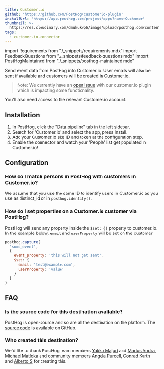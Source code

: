 ```yaml
---
title: Customer.io
github: 'https://github.com/PostHog/customerio-plugin'
installUrl: 'https://app.posthog.com/project/apps?name=Customer'
thumbnail: >-
  https://res.cloudinary.com/dmukukwp6/image/upload/posthog.com/contents/cdp/thumbnails/customerio-connector.png
tags:
  - customer.io-connector
---
```


import Requirements from "./_snippets/requirements.mdx"
import FeedbackQuestions from "./_snippets/feedback-questions.mdx"
import PostHogMaintained from "./_snippets/posthog-maintained.mdx"

Send event data from PostHog into Customer.io. User emails will also be sent if available and customers will be created in Customer.io.

> Note: We currently have an [open issue](https://github.com/PostHog/customerio-plugin/issues/26) with our customer.io plugin which is impacting some functionality. 

<Requirements />

You'll also need access to the relevant Customer.io account.

## Installation

1. In PostHog, click the "[Data pipeline](https://us.posthog.com/apps)" tab in the left sidebar.
2. Search for 'Customer.io' and select the app, press Install.
3. Add your Customer.io site ID and token at the configuration step.
4. Enable the connector and watch your 'People' list get populated in Customer.io!

## Configuration

<AppParameters />

### How do I match persons in PostHog with customers in Customer.io?

We assume that you use the same ID to identify users in Customer.io as you use as distinct_id or in `posthog.identify()`.

### How do I set properties on a Customer.io customer via PostHog?

PostHog will send any property inside the `$set: {}` property to customer.io. In the example below, `email` and `userProperty` will be set on the customer

```js
posthog.capture(
  'some_event',
  {
    event_property: 'this will not get sent',
    $set: {
      email: 'test@example.com',
      userProperty: 'value'
    }
  }
)
```

## FAQ

### Is the source code for this destination available?

PostHog is open-source and so are all the destination on the platform. The [source code](https://github.com/PostHog/customerio-plugin) is available on GitHub.

### Who created this destination?

We'd like to thank PostHog team members [Yakko Majuri](https://github.com/yakkomajuri) and [Marius Andra](https://github.com/mariusandra), [Michael Matloka](https://github.com/Twixes) and community members [Angela Purcell](https://github.com/purcell3a), [Conrad Kurth](https://github.com/ConradKurth) and [Alberto S](https://github.com/albtsantos) for creating this.

<PostHogMaintained />

<FeedbackQuestions />
